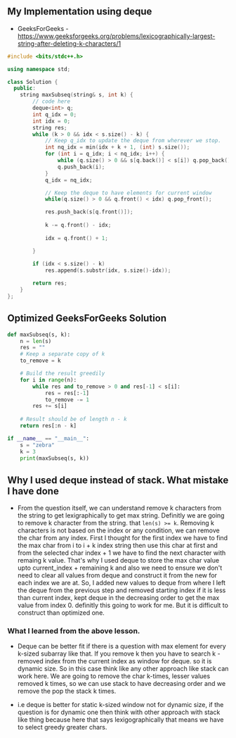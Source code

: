## My Implementation using deque

- GeeksForGeeks - https://www.geeksforgeeks.org/problems/lexicographically-largest-string-after-deleting-k-characters/1

```c++
#include <bits/stdc++.h>

using namespace std;

class Solution {
  public:
    string maxSubseq(string& s, int k) {
        // code here
        deque<int> q;
        int q_idx = 0;
        int idx = 0;
        string res;
        while (k > 0 && idx < s.size() - k) {
            // Keep q_idx to update the deque from wherever we stop.
            int nq_idx = min(idx + k + 1, (int) s.size());
            for (int i = q_idx; i < nq_idx; i++) {
                while (q.size() > 0 && s[q.back()] < s[i]) q.pop_back();
                q.push_back(i);
            }
            q_idx = nq_idx;

            // Keep the deque to have elements for current window 
            while(q.size() > 0 && q.front() < idx) q.pop_front();

            res.push_back(s[q.front()]);
            
            k -= q.front() - idx;
            
            idx = q.front() + 1;

        }
        
        if (idx < s.size() - k)
            res.append(s.substr(idx, s.size()-idx));

        return res;
    }
};
```

## Optimized GeeksForGeeks Solution

```python
def maxSubseq(s, k):
    n = len(s)
    res = ""
    # Keep a separate copy of k
    to_remove = k  

    # Build the result greedily
    for i in range(n):
        while res and to_remove > 0 and res[-1] < s[i]:
            res = res[:-1]
            to_remove -= 1
        res += s[i]
    
    # Result should be of length n - k
    return res[:n - k]

if __name__ == "__main__":
    s = "zebra"
    k = 3
    print(maxSubseq(s, k))
```

## Why I used deque instead of stack. What mistake I have done

- From the question itself, we can understand remove k characters from the string to get lexigraphically to get max string. Definitly we are going to remove k character from the string. that `len(s) >= k`. Removing k characters is not based on the index or any condition, we can remove the char from any index. First I thought for the first index we have to find the max char from i to i + k index string then use this char at first and from the selected char index + 1 we have to find the next character with remaing k value. That's why I used deque to store the max char value upto current_index + remaining k and also we need to ensure we don't need to clear all values from deque and construct it from the new for each index we are at. So, I added new values to deque from where I left the deque from the previous step and removed starting index if it is less than current index, kept deque in the decreasing order to get the max value from index 0. definitly this going to work for me. But it is difficult to construct than optimized one. 

### What I learned from the above lesson.

- Deque can be better fit if there is a question with max element for every k-sized subarray like that. If you remove k then you have to search k - removed index from the current index as window for deque. so it is dynamic size. So in this case think like any other approach like stack can work here. We are going to remove the char k-times, lesser values removed k times, so we can use stack to have decreasing order and we remove the pop the stack k times.

- i.e deque is better for static k-sized window not for dynamic size, if the question is for dynamic one then think with other approach with stack like thing because here that says lexigographically that means we have to select greedy greater chars.

